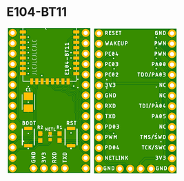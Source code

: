 # E104-BT11
![Top layer](./E104-BT11/E104-BT11G-PCB_top.png)
![Bottom layer](./E104-BT11/E104-BT11G-PCB_bottom.png)
